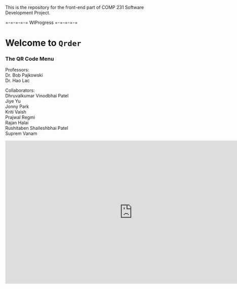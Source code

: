 This is the repository for the front-end part of COMP 231 Software Development Project.

=-=-=-=-= WIProgress =-=-=-=-=

# Welcome to `Qrder`

### The QR Code Menu

Professors:<br>
Dr. Bob Pajkowski<br>
Dr. Hao Lac<br>

Collaborators:<br>
Dhruvalkumar Vinodbhai Patel<br>
Jiye Yu<br>
Jonny Park<br>
Kriti Vaish<br>
Prajwal Regmi<br>
Rajan Halai<br>
Rushitaben Shaileshbhai Patel<br>
Suprem Vanam<br>

<iframe style="border: 1px solid rgba(0, 0, 0, 0.1);" width="800" height="450" src="https://www.figma.com/embed?embed_host=share&url=https%3A%2F%2Fwww.figma.com%2Ffile%2FLZKTbqS2XW1O2NfsMPXc9s%2FQrder---Design%3Fnode-id%3D0%253A1" allowfullscreen></iframe>
